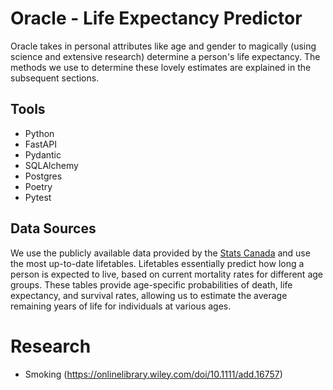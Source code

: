 # Oracle - Life Expectancy Predictor

Oracle takes in personal attributes like age and gender to magically (using science and extensive research) determine a person's life expectancy. The methods we use to determine these lovely estimates are explained in the subsequent sections. 

## Tools

- Python
- FastAPI
- Pydantic
- SQLAlchemy
- Postgres
- Poetry
- Pytest

## Data Sources

We use the publicly available data provided by the [Stats Canada](https://www150.statcan.gc.ca/n1/en/catalogue/84-537-X) and use the most up-to-date lifetables. Lifetables essentially predict how long a person is expected to live, based on current mortality rates for different age groups. These tables provide age-specific probabilities of death, life expectancy, and survival rates, allowing us to estimate the average remaining years of life for individuals at various ages. 

# Research

- Smoking (https://onlinelibrary.wiley.com/doi/10.1111/add.16757)

